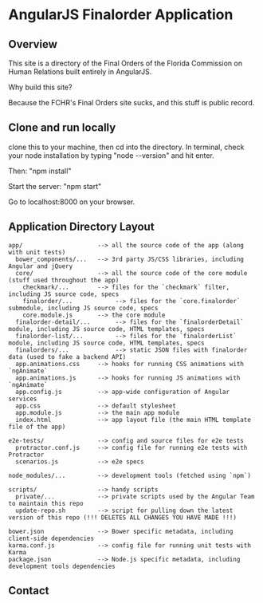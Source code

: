 # AngularJS Finalorder Application


## Overview

This site is a directory of the Final Orders of the Florida Commission on Human
Relations built entirely in AngularJS.

Why build this site?

Because the FCHR's Final Orders site sucks, and this stuff is public record.

## Clone and run locally

clone this to your machine, then cd into the directory.
In terminal, check your node installation by typing "node --version" and hit enter.

Then: "npm install"

Start the server: "npm start"

Go to localhost:8000 on your browser.

## Application Directory Layout

```
app/                     --> all the source code of the app (along with unit tests)
  bower_components/...   --> 3rd party JS/CSS libraries, including Angular and jQuery
  core/                  --> all the source code of the core module (stuff used throughout the app)
    checkmark/...        --> files for the `checkmark` filter, including JS source code, specs
    finalorder/...            --> files for the `core.finalorder` submodule, including JS source code, specs
    core.module.js       --> the core module
  finalorder-detail/...       --> files for the `finalorderDetail` module, including JS source code, HTML templates, specs
  finalorder-list/...         --> files for the `finalorderList` module, including JS source code, HTML templates, specs
  finalorders/...             --> static JSON files with finalorder data (used to fake a backend API)
  app.animations.css     --> hooks for running CSS animations with `ngAnimate`
  app.animations.js      --> hooks for running JS animations with `ngAnimate`
  app.config.js          --> app-wide configuration of Angular services
  app.css                --> default stylesheet
  app.module.js          --> the main app module
  index.html             --> app layout file (the main HTML template file of the app)

e2e-tests/               --> config and source files for e2e tests
  protractor.conf.js     --> config file for running e2e tests with Protractor
  scenarios.js           --> e2e specs

node_modules/...         --> development tools (fetched using `npm`)

scripts/                 --> handy scripts
  private/...            --> private scripts used by the Angular Team to maintain this repo
  update-repo.sh         --> script for pulling down the latest version of this repo (!!! DELETES ALL CHANGES YOU HAVE MADE !!!)

bower.json               --> Bower specific metadata, including client-side dependencies
karma.conf.js            --> config file for running unit tests with Karma
package.json             --> Node.js specific metadata, including development tools dependencies
```


## Contact
